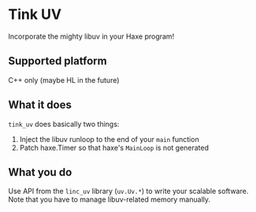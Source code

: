# Tink UV

Incorporate the mighty libuv in your Haxe program!

## Supported platform

C++ only (maybe HL in the future)

## What it does

`tink_uv` does basically two things:

1. Inject the libuv runloop to the end of your `main` function
2. Patch haxe.Timer so that haxe's `MainLoop` is not generated

## What you do

Use API from the `linc_uv` library (`uv.Uv.*`) to write your scalable software.
Note that you have to manage libuv-related memory manually.